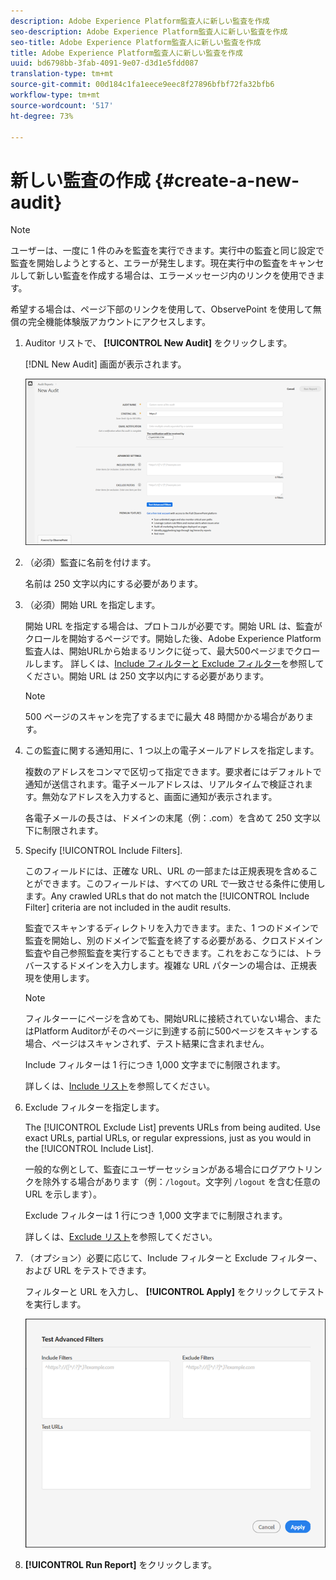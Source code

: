 ```yaml
---
description: Adobe Experience Platform監査人に新しい監査を作成
seo-description: Adobe Experience Platform監査人に新しい監査を作成
seo-title: Adobe Experience Platform監査人に新しい監査を作成
title: Adobe Experience Platform監査人に新しい監査を作成
uuid: bd6798bb-3fab-4091-9e07-d3d1e5fdd087
translation-type: tm+mt
source-git-commit: 00d184c1fa1eece9eec8f27896bfbf72fa32bfb6
workflow-type: tm+mt
source-wordcount: '517'
ht-degree: 73%

---
```



# 新しい監査の作成 {#create-a-new-audit}

>[!NOTE]
>
>ユーザーは、一度に 1 件のみを監査を実行できます。実行中の監査と同じ設定で監査を開始しようとすると、エラーが発生します。現在実行中の監査をキャンセルして新しい監査を作成する場合は、エラーメッセージ内のリンクを使用できます。

希望する場合は、ページ下部のリンクを使用して、ObservePoint を使用して無償の完全機能体験版アカウントにアクセスします。

1. Auditor リストで、 **[!UICONTROL New Audit]** をクリックします。

   [!DNL New Audit] 画面が表示されます。

   ![](assets/config.png)

1. （必須）監査に名前を付けます。

   名前は 250 文字以内にする必要があります。
1. （必須）開始 URL を指定します。

   開始 URL を指定する場合は、プロトコルが必要です。開始 URL は、監査がクロールを開始するページです。開始した後、Adobe Experience Platform監査人は、開始URLから始まるリンクに従って、最大500ページまでクロールします。 詳しくは、[Include フィルターと Exclude フィルター](../create-audit/filters.md)を参照してください。開始 URL は 250 文字以内にする必要があります。

   >[!NOTE]
   >
   >500 ページのスキャンを完了するまでに最大 48 時間かかる場合があります。

1. この監査に関する通知用に、1 つ以上の電子メールアドレスを指定します。

   複数のアドレスをコンマで区切って指定できます。要求者にはデフォルトで通知が送信されます。電子メールアドレスは、リアルタイムで検証されます。無効なアドレスを入力すると、画面に通知が表示されます。

   各電子メールの長さは、ドメインの末尾（例：.com）を含めて 250 文字以下に制限されます。

1. Specify [!UICONTROL Include Filters].

   このフィールドには、正確な URL、URL の一部または正規表現を含めることができます。このフィールドは、すべての URL で一致させる条件に使用します。Any crawled URLs that do not match the [!UICONTROL Include Filter] criteria are not included in the audit results.

   監査でスキャンするディレクトリを入力できます。また、1 つのドメインで監査を開始し、別のドメインで監査を終了する必要がある、クロスドメイン監査や自己参照監査を実行することもできます。これをおこなうには、トラバースするドメインを入力します。複雑な URL パターンの場合は、正規表現を使用します。

   >[!NOTE]
   >
   >フィルターーにページを含めても、開始URLに接続されていない場合、またはPlatform Auditorがそのページに到達する前に500ページをスキャンする場合、ページはスキャンされず、テスト結果に含まれません。

   Include フィルターは 1 行につき 1,000 文字までに制限されます。

   詳しくは、[Include リスト](../create-audit/filters.md)を参照してください。
1. Exclude フィルターを指定します。

   The [!UICONTROL Exclude List] prevents URLs from being audited. Use exact URLs, partial URLs, or regular expressions, just as you would in the [!UICONTROL Include List].

   一般的な例として、監査にユーザーセッションがある場合にログアウトリンクを除外する場合があります（例：`/logout`。文字列 `/logout` を含む任意の URL を示します）。

   Exclude フィルターは 1 行につき 1,000 文字までに制限されます。

   詳しくは、[Exclude リスト](../create-audit/filters.md)を参照してください。
1. （オプション）必要に応じて、Include フィルターと Exclude フィルター、および URL をテストできます。

   フィルターと URL を入力し、 **[!UICONTROL Apply]** をクリックしてテストを実行します。

   ![](assets/test-advanced-filters.png)

1. **[!UICONTROL Run Report]** をクリックします。
